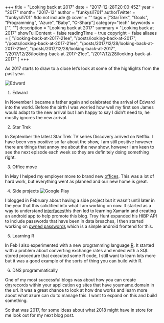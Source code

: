 +++
title = "Looking back at 2017"
date = "2017-12-28T20:00:45Z"
year = "2017"
month= "2017-12"
author = "funkysi1701"
authorTwitter = "funkysi1701" #do not include @
cover = ""
tags = ["StarTrek", "Goals", "Programming", "Azure", "Baby", "C-Sharp"]
category="tech"
keywords = ["", ""]
description =  "Looking back at 2017"
summary = "Looking back at 2017"
showFullContent = false
readingTime = true
copyright = false
aliases = [
    "/looking-back-at-2017-21ee",
    "/posts/looking-back-at-2017",
    "/posts/looking-back-at-2017-21ee",
    "/posts/2017/12/28/looking-back-at-2017-21ee",
    "/posts/2017/12/28/looking-back-at-2017",
    "/2017/12/28/looking-back-at-2017-21ee",
    "/2017/12/28/looking-back-at-2017"
]
+++

As 2017 starts to draw to a close let’s look at some of the highlights from the past year.

![Edward](https://storageaccountblog9f5d.blob.core.windows.net/blazor/wp-content/uploads/2015/07/DSC_0376-e1510563039193-225x300.jpg?resize=225%2C300&ssl=1)

1) Edward

In November I became a father again and celebrated the arrival of Edward into the world. Before the birth I was worried how well my first son James would adapt to the new arrival but I am happy to say I didn’t need to,  he mostly ignores the new arrival.

2) Star Trek

In September the latest Star Trek TV series Discovery arrived on Netflix. I have been very positive so far about the show, I am still positive however there are things that annoy me about the new show, however I am keen to see the next episode each week so they are definitely doing something right.

3) Office move

In May I helped my employer move to brand new [offices](https://funkysi1701.com/office-move). This was a lot of hard work, but everything went as planned and our new home is great.

4) Side projects ![Google Play](https://storageaccountblog9f5d.blob.core.windows.net/blazor/wp-content/uploads/2017/08/googleplay.jpg?resize=300%2C300&ssl=1)

I blogged in February about having a side project but it wasn’t until later in the year that this solidified into what I am working on now. It started as a way to understand [interfaces](https://funkysi1701.com/interfaces)this then led to learning Xamarin and creating an android app to help promote this blog. Troy Hunt expanded his HIBP API to include passwords that have been in data breaches, I then started working on [pwned passwords](https://funkysi1701.com/pwned-pass--available-from-the-play-store) which is a simple android frontend for this.

5) Learning R

In Feb I also experimented with a new programming language [R](https://funkysi1701.com/learning-r). It started with a problem about converting exchange rates and ended with a SQL stored procedure that executed some R code, I still want to learn lots more but it was a good example of the sorts of thing you can build with R.

6) DNS programmatically

One of my most successful blogs was about how you can create [dns](https://dev.to/funkysi1701/creating-dns-records-programmatically-1o3c-temp-slug-3062796)records within your application eg sites that have yourname.domain in the url. It was a great chance to look at how dns works and learn more about what azure can do to manage this. I want to expand on this and build something.

So that was 2017, for some ideas about what 2018 might have in store for me look out for my next blog post.
